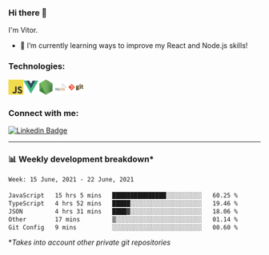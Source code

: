 ### Hi there 👋

I'm Vitor.

- 🌱 I’m currently learning ways to improve my React and Node.js skills!

### Technologies:
<img align="left" alt="Javascript" width="30px" src="https://raw.githubusercontent.com/github/explore/80688e429a7d4ef2fca1e82350fe8e3517d3494d/topics/javascript/javascript.png"/>
<img align="left" alt="VueJs" width="30px" src="https://raw.githubusercontent.com/github/explore/80688e429a7d4ef2fca1e82350fe8e3517d3494d/topics/vue/vue.png"/>
<img align="left" alt="Nodejs" width="30px" src="https://raw.githubusercontent.com/github/explore/80688e429a7d4ef2fca1e82350fe8e3517d3494d/topics/nodejs/nodejs.png" />
<img align="left" alt="Mysql" width="30px" src="https://raw.githubusercontent.com/github/explore/80688e429a7d4ef2fca1e82350fe8e3517d3494d/topics/mysql/mysql.png"/>
<img align="left" alt="Git" width="30px" src="https://raw.githubusercontent.com/github/explore/80688e429a7d4ef2fca1e82350fe8e3517d3494d/topics/git/git.png"/> 

<br /> <br />
### Connect with me:
[![Linkedin Badge](https://img.shields.io/badge/-LinkedIn-blue?style=flat-square&logo=Linkedin&logoColor=white&link=https://www.linkedin.com/in/felipefialho)](https://www.linkedin.com/in/vitorlc)

---

<!-- <p align="center"> <img src="https://komarev.com/ghpvc/?username=vitorlc&label=👀" alt="eitchtee" /> </p> -->
### :bar_chart: Weekly development breakdown*
<!--START_SECTION:waka-->
```text
Week: 15 June, 2021 - 22 June, 2021

JavaScript   15 hrs 5 mins   ███████████████░░░░░░░░░░   60.25 % 
TypeScript   4 hrs 52 mins   █████░░░░░░░░░░░░░░░░░░░░   19.46 % 
JSON         4 hrs 31 mins   ████▓░░░░░░░░░░░░░░░░░░░░   18.06 % 
Other        17 mins         ▒░░░░░░░░░░░░░░░░░░░░░░░░   01.14 % 
Git Config   9 mins          ░░░░░░░░░░░░░░░░░░░░░░░░░   00.60 % 
```
<!--END_SECTION:waka-->

**Takes into account other private git repositories*
